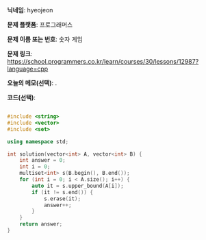 **닉네임**: hyeojeon

**문제 플랫폼**: 프로그래머스

**문제 이름 또는 번호**: 숫자 게임

**문제 링크**: https://school.programmers.co.kr/learn/courses/30/lessons/12987?language=cpp

**오늘의 메모(선택)**: .

**코드(선택)**:

```cpp

#include <string>
#include <vector>
#include <set>

using namespace std;

int solution(vector<int> A, vector<int> B) {
    int answer = 0;
    int i = 0;
    multiset<int> s(B.begin(), B.end());
    for (int i = 0; i < A.size(); i++) {
        auto it = s.upper_bound(A[i]);
        if (it != s.end()) {
            s.erase(it);
            answer++;
        }
    }
    return answer;
}

```
